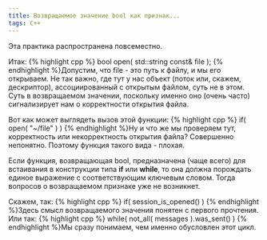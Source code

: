 ```yaml
---
title: Возвращаемое значение bool как признак...
tags: C++
---
```


Эта практика распространена повсеместно.

Итак:
{% highlight cpp %}
bool open( std::string const& file );
{% endhighlight %}Допустим, что file - это путь к файлу, и мы его открываем. Не так важно, где тут у нас объект (поток или, скажем, дескриптор), ассоциированный с открытым файлом, суть не в этом. Суть в возвращаемом значении, поскольку именно оно (очень часто) сигнализирует нам о корректности открытия файла.

Вот как может выглядеть вызов этой функции:
{% highlight cpp %}
if( open( "~/file" ) )
{% endhighlight %}Ну и что же мы проверяем тут, корректность или некорректность открытия файла? Совершенно непонятно. Поэтому функция такого вида - плохая.

Если функция, возвращающая bool, предназначена (чаще всего) для встаивания в конструкции типа **if** или **while**, то она должна порождать единое выражение с соответствующим ключевым словом. Тогда вопросов о возвращаемом признаке уже не возникнет.

Скажем, так:
{% highlight cpp %}
if( session_is_opened() )
{% endhighlight %}Здесь смысл возвращаемого значения понятен с первого прочтения. Или так:
{% highlight cpp %}
while( not_all( messages ).was_sent() )
{% endhighlight %}Мы сразу понимаем, чем именно обусловлен этот цикл.

